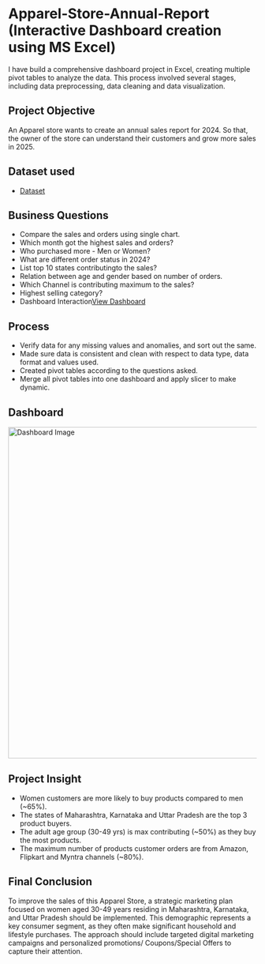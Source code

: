 # Apparel-Store-Annual-Report (Interactive Dashboard creation using MS Excel)
I have build a comprehensive dashboard project in Excel, creating multiple pivot tables to analyze the data. This process involved several stages, including data preprocessing, data cleaning and data visualization.

## Project Objective
An Apparel store wants to create an annual sales report for 2024. So that, the owner of the store can understand their customers and grow more sales in 2025.

## Dataset used
- <a href="https://github.com/SoutrikBasu/EXCEL-Dashboard-on-Apparel-Store-Annual-Report/blob/main/Apparel%20Store%20Data%20Analysis.xlsx">Dataset</a>

## Business Questions
- Compare the sales and orders using single chart.
- Which month got the highest sales and orders?
- Who purchased more - Men or Women?
- What are different order status in 2024?
- List top 10 states contributingto the sales?
- Relation between age and gender based on number of orders.
- Which Channel is contributing maximum to the sales?
- Highest selling category?
- Dashboard Interaction<a href="https://github.com/SoutrikBasu/EXCEL-Dashboard-on-Apparel-Store-Annual-Report/blob/main/Dashboard%20Image.png">View Dashboard</a>

## Process
- Verify data for any missing values and anomalies, and sort out the same.
- Made sure data is consistent and clean with respect to data type, data format and values used.
- Created pivot tables according to the questions asked.
- Merge all pivot tables into one dashboard and apply slicer to make dynamic.

## Dashboard
<img width="1251" height="671" alt="Dashboard Image" src="https://github.com/user-attachments/assets/b6b37b4a-cb32-49d4-8cc7-89e2c2884b76" />

## Project Insight
- Women customers are more likely to buy products compared to men (~65%).
- The states of Maharashtra, Karnataka and Uttar Pradesh are the top 3 product buyers.
- The adult age group (30-49 yrs) is max contributing (~50%) as they buy the most products.
- The maximum number of products customer orders are from Amazon, Flipkart and Myntra channels (~80%).

## Final Conclusion
To improve the sales of this Apparel Store, a strategic marketing plan focused on women aged 30-49 years residing in Maharashtra, Karnataka, and Uttar Pradesh should be implemented. This demographic represents a key consumer segment, as they often make significant household and lifestyle purchases. The approach should include targeted digital marketing campaigns and personalized promotions/ Coupons/Special Offers to capture their attention.

